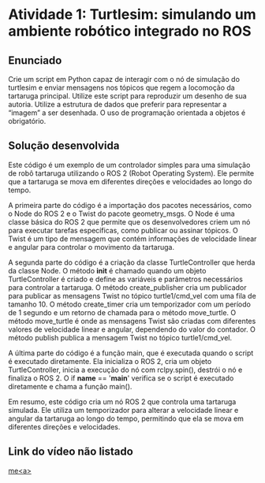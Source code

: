 # Atividade 1: Turtlesim: simulando um ambiente robótico integrado no ROS 

## Enunciado

Crie um script em Python capaz de interagir com o nó de simulação do turtlesim e enviar mensagens nos tópicos que regem a locomoção da tartaruga principal. Utilize este script para reproduzir um desenho de sua autoria. Utilize a estrutura de dados que preferir para representar a “imagem” a ser desenhada. O uso de programação orientada a objetos é obrigatório.

## Solução desenvolvida 
Este código é um exemplo de um controlador simples para uma simulação de robô tartaruga utilizando o ROS 2 (Robot Operating System). Ele permite que a tartaruga se mova em diferentes direções e velocidades ao longo do tempo.

A primeira parte do código é a importação dos pacotes necessários, como o Node do ROS 2 e o Twist do pacote geometry_msgs. O Node é uma classe básica do ROS 2 que permite que os desenvolvedores criem um nó para executar tarefas específicas, como publicar ou assinar tópicos. O Twist é um tipo de mensagem que contém informações de velocidade linear e angular para controlar o movimento da tartaruga.

A segunda parte do código é a criação da classe TurtleController que herda da classe Node. O método __init__ é chamado quando um objeto TurtleController é criado e define as variáveis e parâmetros necessários para controlar a tartaruga. O método create_publisher cria um publicador para publicar as mensagens Twist no tópico turtle1/cmd_vel com uma fila de tamanho 10. O método create_timer cria um temporizador com um período de 1 segundo e um retorno de chamada para o método move_turtle. O método move_turtle é onde as mensagens Twist são criadas com diferentes valores de velocidade linear e angular, dependendo do valor do contador. O método publish publica a mensagem Twist no tópico turtle1/cmd_vel.

A última parte do código é a função main, que é executada quando o script é executado diretamente. Ela inicializa o ROS 2, cria um objeto TurtleController, inicia a execução do nó com rclpy.spin(), destrói o nó e finaliza o ROS 2. O if __name__ == '__main__' verifica se o script é executado diretamente e chama a função main().

Em resumo, este código cria um nó ROS 2 que controla uma tartaruga simulada. Ele utiliza um temporizador para alterar a velocidade linear e angular da tartaruga ao longo do tempo, permitindo que ela se mova em diferentes direções e velocidades.

## Link do vídeo não listado

<a href="https://youtu.be/ZIlwc_ue9Zo">me<a\>